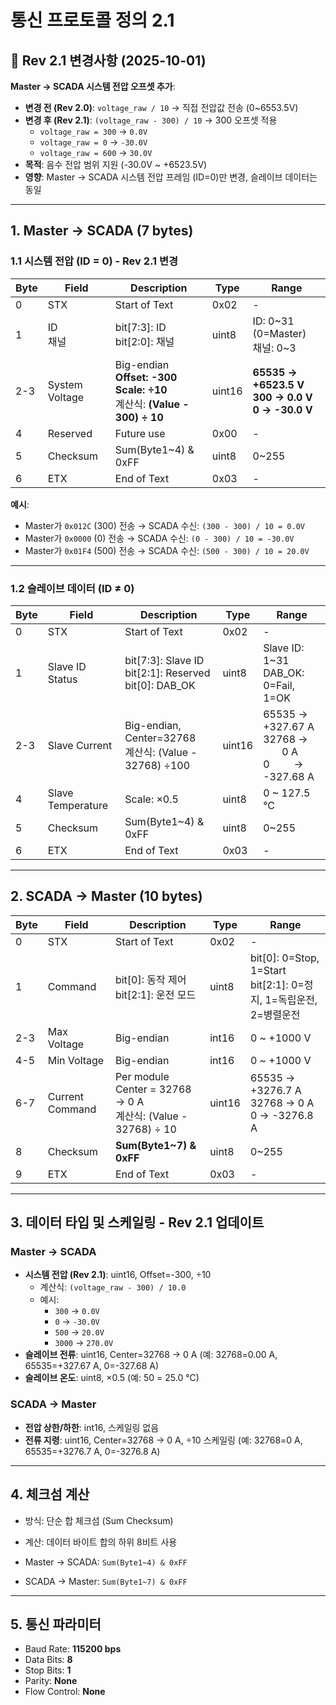 # 통신 프로토콜 정의 2.1

## 📌 Rev 2.1 변경사항 (2025-10-01)
**Master → SCADA 시스템 전압 오프셋 추가**:
- **변경 전 (Rev 2.0)**: `voltage_raw / 10` → 직접 전압값 전송 (0~6553.5V)
- **변경 후 (Rev 2.1)**: `(voltage_raw - 300) / 10` → 300 오프셋 적용
  - `voltage_raw = 300` → `0.0V`
  - `voltage_raw = 0` → `-30.0V`
  - `voltage_raw = 600` → `30.0V`
- **목적**: 음수 전압 범위 지원 (-30.0V ~ +6523.5V)
- **영향**: Master → SCADA 시스템 전압 프레임 (ID=0)만 변경, 슬레이브 데이터는 동일

---

## 1. Master → SCADA (7 bytes)

### 1.1 시스템 전압 (ID = 0) - **Rev 2.1 변경**
| Byte | Field | Description | Type | Range |
|------|-------|-------------|------|---------|
| 0 | STX | Start of Text | 0x02 | - |
| 1 |  ID<br>채널| bit[7:3]: ID<br>bit[2:0]: 채널| uint8 |  ID: 0~31 (0=Master)<br>채널: 0~3 |
| 2-3 | System Voltage | Big-endian<br>**Offset: -300**<br>**Scale: ÷10**<br>계산식: **(Value - 300) ÷ 10** | uint16 | **65535 → +6523.5 V**<br>**300 → 0.0 V**<br>**0 → -30.0 V** |
| 4 | Reserved | Future use | 0x00 | - |
| 5 | Checksum | Sum(Byte1~4) & 0xFF | uint8 | 0~255 |
| 6 | ETX | End of Text | 0x03 | - |

**예시**:
- Master가 `0x012C` (300) 전송 → SCADA 수신: `(300 - 300) / 10 = 0.0V`
- Master가 `0x0000` (0) 전송 → SCADA 수신: `(0 - 300) / 10 = -30.0V`
- Master가 `0x01F4` (500) 전송 → SCADA 수신: `(500 - 300) / 10 = 20.0V`

---

### 1.2 슬레이브 데이터 (ID ≠ 0)
| Byte | Field | Description | Type | Range |
|------|-------|-------------|------|---------|
| 0 | STX | Start of Text | 0x02 | - |
| 1 | Slave ID<br>Status | bit[7:3]: Slave ID<br>bit[2:1]: Reserved<br>bit[0]: DAB_OK | uint8 | Slave ID: 1~31<br>DAB_OK: 0=Fail, 1=OK |
| 2-3 | Slave Current | Big-endian, Center=32768<br>계산식: (Value - 32768) ÷100 | uint16 | 65535 → +327.67 A<br>32768 → &nbsp;&nbsp;&nbsp;&nbsp;&nbsp;&nbsp;&nbsp;0 A<br>0&nbsp;&nbsp;&nbsp;&nbsp;&nbsp;&nbsp;&nbsp;&nbsp;&nbsp;→ -327.68 A |
| 4 | Slave Temperature | Scale: ×0.5 | uint8 | 0 ~ 127.5 °C |
| 5 | Checksum | Sum(Byte1~4) & 0xFF | uint8 | 0~255 |
| 6 | ETX | End of Text | 0x03 | - |

---

## 2. SCADA → Master (10 bytes)

| Byte | Field | Description | Type | Range |
|------|-------|-------------|------|---------|
| 0 | STX | Start of Text | 0x02 | - |
| 1 | Command | bit[0]: 동작 제어<br>bit[2:1]: 운전 모드 | uint8 | bit[0]: 0=Stop, 1=Start<br>bit[2:1]: 0=정지, 1=독립운전, 2=병렬운전 |
| 2-3 | Max Voltage | Big-endian | int16 | 0 ~ +1000 V |
| 4-5 | Min Voltage | Big-endian | int16 | 0 ~ +1000 V |
| 6-7 | Current Command | Per module<br>Center = 32768 → 0 A<br>계산식: (Value - 32768) ÷ 10 | uint16 | 65535 → +3276.7 A<br>32768 → 0 A<br>0 → -3276.8 A |
| 8 | Checksum | **Sum(Byte1~7) & 0xFF** | uint8 | 0~255 |
| 9 | ETX | End of Text | 0x03 | - |

---
## 3. 데이터 타입 및 스케일링 - **Rev 2.1 업데이트**

### Master → SCADA
- **시스템 전압 (Rev 2.1)**: uint16, Offset=-300, ÷10
  - 계산식: `(voltage_raw - 300) / 10.0`
  - 예시:
    - `300` → `0.0V`
    - `0` → `-30.0V`
    - `500` → `20.0V`
    - `3000` → `270.0V`
- **슬레이브 전류**: uint16, Center=32768 → 0 A (예: 32768=0.00 A, 65535=+327.67 A, 0=-327.68 A)
- **슬레이브 온도**: uint8, ×0.5 (예: 50 = 25.0 °C)

### SCADA → Master
- **전압 상한/하한**: int16, 스케일링 없음
- **전류 지령**: uint16, Center=32768 → 0 A, ÷10 스케일링 (예: 32768=0 A, 65535=+3276.7 A, 0=-3276.8 A)

---

## 4. 체크섬 계산

- 방식: 단순 합 체크섬 (Sum Checksum)  
- 계산: 데이터 바이트 합의 하위 8비트 사용  

- Master → SCADA: `Sum(Byte1~4) & 0xFF`  
- SCADA → Master: `Sum(Byte1~7) & 0xFF`  

---

## 5. 통신 파라미터

- Baud Rate: **115200 bps**  
- Data Bits: **8**  
- Stop Bits: **1**  
- Parity: **None**  
- Flow Control: **None**  
